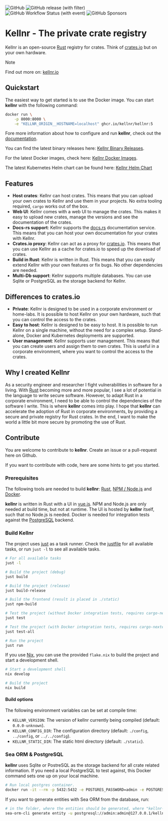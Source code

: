 ![GitHub](https://img.shields.io/github/license/kellnr/kellnr)
![GitHub release (with filter)](https://img.shields.io/github/v/release/kellnr/kellnr)
![GitHub Workflow Status (with event)](https://img.shields.io/github/actions/workflow/status/kellnr/kellnr/ci.yaml)
![GitHub Sponsors](https://img.shields.io/github/sponsors/secana)


# Kellnr - The private crate registry

Kellnr is an open-source [Rust](https://www.rust-lang.org) registry for crates. Think of [crates.io](https://crates.io) but on your own hardware.

 > [!NOTE]  
 > Find out more on: [kellnr.io](https://kellnr.io)

## Quickstart

The easiest way to get started is to use the Docker image. You can start **kellnr** with the following command:

```bash
docker run \
    -p 8000:8000 \
    -e "KELLNR_ORIGIN__HOSTNAME=localhost" ghcr.io/kellnr/kellnr:5
```

Fore more information about how to configure and run **kellnr**, check out the [documentation](https://kellnr.io/documentation).

You can find the latest binary releases here: [Kellnr Binary Releases](https://github.com/kellnr/kellnr/releases). 

For the latest Docker images, check here: [Kellnr Docker Images](https://github.com/kellnr/kellnr/pkgs/container/kellnr). 

The latest Kubernetes Helm chart can be found here: [Kellnr Helm Chart](https://github.com/kellnr/helm/releases)

## Features

- **Host crates**: Kellnr can host crates. This means that you can upload your own crates to Kellnr and use them in your projects. No extra tooling required, `cargo` works out of the box.
- **Web UI**: Kellnr comes with a web UI to manage the crates. This makes it easy to upload new crates, manage the versions and see the documentation of the crates.
- **Docs-rs support**: Kellnr supports the [docs.rs](https://docs.rs) documentation service. This means that you can host your own documentation for your crates with Kellnr.
- **Crates.io proxy**: Kellnr can act as a proxy for [crates.io](https://crates.io). This means that you can use Kellnr as a cache for crates.io to speed up the download of crates.
- **Build in Rust**: Kellnr is written in Rust. This means that you can easily extend Kellnr with your own features or fix bugs. No other dependencies are needed.
- **Multi-Db support**: Kellnr supports multiple databases. You can use Sqlite or PostgreSQL as the storage backend for Kellnr.

## Differences to crates.io

- **Private**: Kellnr is designed to be used in a corporate environment or home-labs. It is possible to host Kellnr on your own hardware, such that you can control the access to the crates.
- **Easy to host**: Kellnr is designed to be easy to host. It is possible to run Kellnr on a single machine, without the need for a complex setup. Stand-alone, Docker and Kubernetes deployments are supported.
- **User management**: Kellnr supports user management. This means that you can create users and assign them to own crates. This is useful in a corporate environment, where you want to control the access to the crates.

## Why I created Kellnr

As a security engineer and researcher I fight vulnerabilities in software for a living. With [Rust](https://www.rust-lang.org) becoming more and more popular, I see a lot of potential in the language to write secure software. However, to adapt Rust in a corporate environment, I need to be able to control the dependencies of the software I write. This is where **kellnr** comes into play. I hope that **kellnr** can accelerate the adoption of Rust in corporate environments, by providing a secure and private registry for Rust crates. In the end, I want to make the world a little bit more secure by promoting the use of Rust.

## Contribute

You are welcome to contribute to **kellnr**. Create an issue or a pull-request here on Github.

If you want to contribute with code, here are some hints to get you started.

### Prerequisites

The following tools are needed to build **kellnr**: [Rust](https://www.rust-lang.org/tools/install), [NPM / Node.js](https://docs.npmjs.com/downloading-and-installing-node-js-and-npm) and [Docker](https://docs.docker.com/get-docker/).

**kellnr** is written in Rust with a UI in [vue.js](https://vuejs.org). NPM and Node.js are only needed at build time, but not at runtime. The UI is hosted by **kellnr** itself, such that no Node.js is needed. Docker is needed for integration tests against the [PostgreSQL](https://www.postgresql.org) backend.

### Build Kellnr

The project uses [just](https://github.com/casey/just) as a task runner. Check the [justfile](./justfile) for all available tasks, or run `just -l` to see all available tasks.

```bash
# For all available tasks 
just -l

# Build the project (debug)
just build

# Build the project (release)
just build-release

# Build the frontend (result is placed in ./static)
just npm-build

# Test the project (without Docker integration tests, requires cargo-nextest)
just test

# Test the project (with Docker integration tests, requires cargo-nextest)
just test-all

# Run the project
just run
```

If you use [Nix](https://nixos.org/), you can use the provided `flake.nix` to build the project and start a development shell.

```bash
# Start a development shell
nix develop

# Build the project
nix build
```

#### Build options

The following environment variables can be set at compile time:

- `KELLNR_VERSION`: The version of kellnr currently being compiled (default: `0.0.0-unknown`).
- `KELLNR_CONFIG_DIR`: The configuration directory (default: `./config`, `../config`, or `../../config`).
- `KELLNR_STATIC_DIR`: The static html directory (default: `./static`).

### Sea ORM & PostgreSQL

**kellnr** uses Sqlite or PostreSQL as the storage backend for all crate related information. If you need a local PostgreSQL to test against, this Docker command sets one up on your local machine.

```bash
# Run local postgres container.
docker run -it --rm -p 5432:5432 -e POSTGRES_PASSWORD=admin -e POSTGRES_USER=admin postgres
```

If you want to generate entities with Sea ORM from the database, run:

```bash
# in the folder, where the entities should be generated, where "kellnr-db" is the database name.
sea-orm-cli generate entity -u postgresql://admin:admin@127.0.0.1/kellnr-db
```
